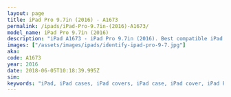 ```yaml
---
layout: page
title: iPad Pro 9.7in (2016) - A1673
permalink: /ipads/iPad-Pro-9.7in-(2016)-A1673/
model_name: iPad Pro 9.7in (2016)
description: "iPad A1673 - iPad Pro 9.7in (2016). Best compatible iPad cases for A1673"
images: ["/assets/images/ipads/identify-ipad-pro-9-7.jpg"]
aka: 
code: A1673
year: 2016
date: 2018-06-05T10:18:39.995Z
sim: 
keywords: "iPad, iPad cases, iPad covers, iPad case, iPad cover, iPad Pro 9.7in (2016), iPad Pro 9.7in (2016) case, A1673 case, A1673 cover, A1673"
---
```

